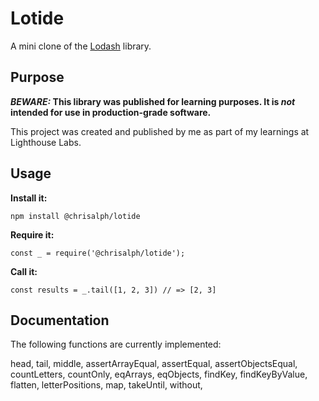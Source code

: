# Lotide

A mini clone of the [Lodash](https://lodash.com) library.

## Purpose

**_BEWARE:_ This library was published for learning purposes. It is _not_ intended for use in production-grade software.**

This project was created and published by me as part of my learnings at Lighthouse Labs. 

## Usage

**Install it:**

`npm install @chrisalph/lotide`

**Require it:**

`const _ = require('@chrisalph/lotide');`

**Call it:**

`const results = _.tail([1, 2, 3]) // => [2, 3]`

## Documentation

The following functions are currently implemented:

  head,
  tail,
  middle,
  assertArrayEqual,
  assertEqual,
  assertObjectsEqual,
  countLetters, 
  countOnly,
  eqArrays,
  eqObjects,
  findKey,
  findKeyByValue,
  flatten, 
  letterPositions,
  map,
  takeUntil,
  without, 